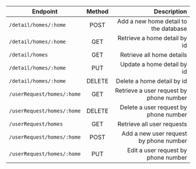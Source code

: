 | Endpoint      | Method        | Description  |
| ------------- |:-------------:| -----:|
| `/detail/homes/:home` | POST | Add a new home detail to the database |
| `/detail/homes/:home` | GET | Retrieve a home detail by id |
| `/detail/homes` | GET | Retrieve all home details |
| `/detail/homes/:home` | PUT | Update a home detail by id |
| `/detail/homes/:home` | DELETE | Delete a home detail by id |
| `/userRequest/homes/:home` | GET | Retrieve a user request by phone number |
| `/userRequest/homes/:home` | DELETE | Delete a user request by phone number |
| `/userRequest/homes` | GET | Retrieve all user requests |
| `/userRequest/homes/:home` | POST | Add a new user request by phone number |
| `/userRequest/homes/:home` | PUT | Edit a user request by phone number |
